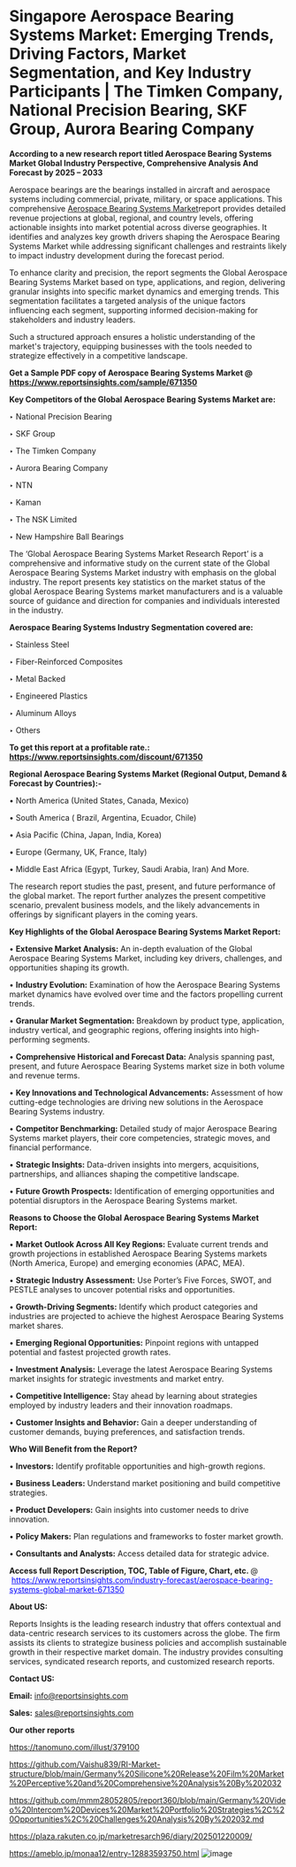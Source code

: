 # Singapore Aerospace Bearing Systems Market: Emerging Trends, Driving Factors, Market Segmentation, and Key Industry Participants | The Timken Company, National Precision Bearing, SKF Group, Aurora Bearing Company

<strong>According to a new research report titled Aerospace Bearing Systems Market Global Industry Perspective, Comprehensive Analysis And Forecast by 2025 – 2033</strong>

Aerospace bearings are the bearings installed in aircraft and aerospace systems including commercial, private, military, or space applications. This comprehensive <a href=https://www.reportsinsights.com/sample/671350>Aerospace Bearing Systems Market</a>report provides detailed revenue projections at global, regional, and country levels, offering actionable insights into market potential across diverse geographies. It identifies and analyzes key growth drivers shaping the Aerospace Bearing Systems Market while addressing significant challenges and restraints likely to impact industry development during the forecast period.

To enhance clarity and precision, the report segments the Global Aerospace Bearing Systems Market based on type, applications, and region, delivering granular insights into specific market dynamics and emerging trends. This segmentation facilitates a targeted analysis of the unique factors influencing each segment, supporting informed decision-making for stakeholders and industry leaders.

Such a structured approach ensures a holistic understanding of the market's trajectory, equipping businesses with the tools needed to strategize effectively in a competitive landscape.

<strong>Get a Sample PDF copy of Aerospace Bearing Systems Market </strong><strong>@<a href=https://www.reportsinsights.com/sample/671350 style=color:#0000ff;> https://www.reportsinsights.com/sample/671350</a></strong></font>

<strong>Key Competitors of the Global Aerospace Bearing Systems Market are:</strong>

‣ National Precision Bearing

‣ SKF Group

‣ The Timken Company

‣ Aurora Bearing Company

‣ NTN

‣ Kaman

‣ The NSK Limited

‣ New Hampshire Ball Bearings

The ‘Global Aerospace Bearing Systems Market Research Report’ is a comprehensive and informative study on the current state of the Global Aerospace Bearing Systems Market industry with emphasis on the global industry. The report presents key statistics on the market status of the global Aerospace Bearing Systems market manufacturers and is a valuable source of guidance and direction for companies and individuals interested in the industry.

<strong>Aerospace Bearing Systems Industry Segmentation covered are:</strong>

‣ Stainless Steel

‣ Fiber-Reinforced Composites

‣ Metal Backed

‣ Engineered Plastics

‣ Aluminum Alloys

‣ Others

<strong>To get this report at a profitable rate.: <a href=https://www.reportsinsights.com/discount/671350 style=color:#0000ff;>https://www.reportsinsights.com/discount/671350</a></strong></font>

<strong>Regional Aerospace Bearing Systems Market (Regional Output, Demand &amp; Forecast by Countries):-</strong>

• North America (United States, Canada, Mexico)

• South America ( Brazil, Argentina, Ecuador, Chile)

• Asia Pacific (China, Japan, India, Korea)

• Europe (Germany, UK, France, Italy)

• Middle East Africa (Egypt, Turkey, Saudi Arabia, Iran) And More.

The research report studies the past, present, and future performance of the global market. The report further analyzes the present competitive scenario, prevalent business models, and the likely advancements in offerings by significant players in the coming years.

<strong>Key Highlights of the Global Aerospace Bearing Systems Market Report:</strong>

• <strong>Extensive Market Analysis:</strong> An in-depth evaluation of the Global Aerospace Bearing Systems Market, including key drivers, challenges, and opportunities shaping its growth.

• <strong>Industry Evolution:</strong> Examination of how the Aerospace Bearing Systems market dynamics have evolved over time and the factors propelling current trends.

• <strong>Granular Market Segmentation:</strong> Breakdown by product type, application, industry vertical, and geographic regions, offering insights into high-performing segments.

• <strong>Comprehensive Historical and Forecast Data:</strong> Analysis spanning past, present, and future Aerospace Bearing Systems market size in both volume and revenue terms.

• <strong>Key Innovations and Technological Advancements:</strong> Assessment of how cutting-edge technologies are driving new solutions in the Aerospace Bearing Systems industry.

• <strong>Competitor Benchmarking:</strong> Detailed study of major Aerospace Bearing Systems market players, their core competencies, strategic moves, and financial performance.

• <strong>Strategic Insights:</strong> Data-driven insights into mergers, acquisitions, partnerships, and alliances shaping the competitive landscape.

• <strong>Future Growth Prospects:</strong> Identification of emerging opportunities and potential disruptors in the Aerospace Bearing Systems market.

<strong>Reasons to Choose the Global Aerospace Bearing Systems Market Report:</strong>

• <strong>Market Outlook Across All Key Regions:</strong> Evaluate current trends and growth projections in established Aerospace Bearing Systems markets (North America, Europe) and emerging economies (APAC, MEA).

• <strong>Strategic Industry Assessment:</strong> Use Porter’s Five Forces, SWOT, and PESTLE analyses to uncover potential risks and opportunities.

• <strong>Growth-Driving Segments:</strong> Identify which product categories and industries are projected to achieve the highest Aerospace Bearing Systems market shares.

• <strong>Emerging Regional Opportunities:</strong> Pinpoint regions with untapped potential and fastest projected growth rates.

• <strong>Investment Analysis:</strong> Leverage the latest Aerospace Bearing Systems market insights for strategic investments and market entry.

• <strong>Competitive Intelligence:</strong> Stay ahead by learning about strategies employed by industry leaders and their innovation roadmaps.

• <strong>Customer Insights and Behavior:</strong> Gain a deeper understanding of customer demands, buying preferences, and satisfaction trends.

<strong>Who Will Benefit from the Report?</strong>

• <strong>Investors:</strong> Identify profitable opportunities and high-growth regions.

• <strong>Business Leaders:</strong> Understand market positioning and build competitive strategies.

• <strong>Product Developers:</strong> Gain insights into customer needs to drive innovation.

• <strong>Policy Makers:</strong> Plan regulations and frameworks to foster market growth.

• <strong>Consultants and Analysts:</strong> Access detailed data for strategic advice.
</ul>
<strong>Access full Report Description, TOC, Table of Figure, Chart, etc. </strong>@  <a href=https://www.reportsinsights.com/industry-forecast/aerospace-bearing-systems-global-market-671350 style=color:#0000ff;>https://www.reportsinsights.com/industry-forecast/aerospace-bearing-systems-global-market-671350</a></font>

<strong><strong>About US</strong>:</strong>

Reports Insights is the leading research industry that offers contextual and data-centric research services to its customers across the globe. The firm assists its clients to strategize business policies and accomplish sustainable growth in their respective market domain. The industry provides consulting services, syndicated research reports, and customized research reports.

<strong>Contact US:</strong>

<p class=""""><b>Email:</b> <a href=mailto:info@reportsinsights.com>info@reportsinsights.com</a></p>
<p class=""""><b>Sales:</b> <a href=mailto:sales@reportsinsights.com>sales@reportsinsights.com</a></p>

<strong>Our other reports</strong>

<a href=https://tanomuno.com/illust/379100>https://tanomuno.com/illust/379100</a>

<a href=https://github.com/Vaishu839/RI-Market-structure/blob/main/Germany%20Silicone%20Release%20Film%20Market%20Perceptive%20and%20Comprehensive%20Analysis%20By%202032>https://github.com/Vaishu839/RI-Market-structure/blob/main/Germany%20Silicone%20Release%20Film%20Market%20Perceptive%20and%20Comprehensive%20Analysis%20By%202032</a>

<a href=https://github.com/mmm28052805/report360/blob/main/Germany%20Video%20Intercom%20Devices%20Market%20Portfolio%20Strategies%2C%20Opportunities%2C%20Challenges%20Analysis%20By%202032.md>https://github.com/mmm28052805/report360/blob/main/Germany%20Video%20Intercom%20Devices%20Market%20Portfolio%20Strategies%2C%20Opportunities%2C%20Challenges%20Analysis%20By%202032.md</a>

<a href=https://plaza.rakuten.co.jp/marketresarch96/diary/202501220009/>https://plaza.rakuten.co.jp/marketresarch96/diary/202501220009/</a>

<a href=https://ameblo.jp/monaa12/entry-12883593750.html>https://ameblo.jp/monaa12/entry-12883593750.html</a>
![image](https://github.com/user-attachments/assets/a8c16b80-8c1f-447b-910e-1c385b5cc82e)

